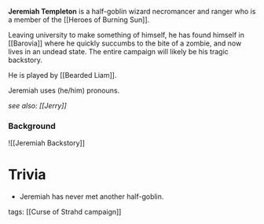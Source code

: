 **Jeremiah Templeton** is a half-goblin wizard necromancer and ranger who is a member of the [[Heroes of Burning Sun]].

Leaving university to make something of himself, he has found himself in [[Barovia]] where he quickly succumbs to the bite of a zombie, and now lives in an undead state. The entire campaign will likely be his tragic backstory.

He is played by [[Bearded Liam]].

Jeremiah uses (he/him) pronouns.

*see also: [[Jerry]]*



### Background

![[Jeremiah Backstory]]

# Trivia

- Jeremiah has never met another half-goblin.


tags: [[Curse of Strahd campaign]]
